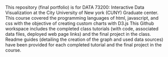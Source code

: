 This repository (final portfolio) is for DATA 73200: Interactive Data Visualization at the City University of New york (CUNY) Graduate center. 
This course covered the programming languages of html, javascript, and css with the objective of creating custom charts with D3.js 
This Github workspace includes the completed class tutorials (with code, associated data files, deployed web page links) and the final project in the class. 
Readme guides (detailing the creation of the graph and used data sources) have been provided for each completed tutorial and the final project in the course. 
